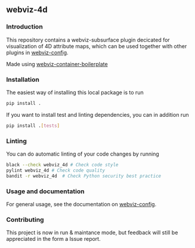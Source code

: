 ## webviz-4d

### Introduction

This repository contains a webviz-subsurface plugin decicated for visualization of 4D attribute maps, which can be used
together with other plugins in [webviz-config](https://github.com/equinor/webviz-config).

Made using [webviz-container-boilerplate](https://github.com/equinor/webviz-container-boilerplate)


### Installation

The easiest way of installing this local package is to run
```bash
pip install .
```

If you want to install test and linting dependencies, you can in addition run
```bash
pip install .[tests]
```

### Linting

You can do automatic linting of your code changes by running
```bash
black --check webviz_4d # Check code style
pylint webviz_4d # Check code quality
bandit -r webviz_4d  # Check Python security best practice
```

### Usage and documentation

For general usage, see the documentation on
[webviz-config](https://github.com/equinor/webviz-config).


### Contributing

This project is now in run & maintance mode, but feedback will still be appreciated in the form a Issue report.
